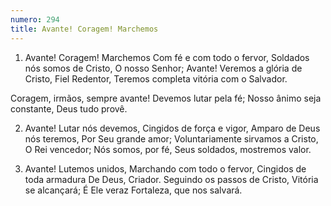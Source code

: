 ```yaml
---
numero: 294
title: Avante! Coragem! Marchemos
---
```

1. Avante! Coragem! Marchemos
Com fé e com todo o fervor,
Soldados nós somos de Cristo,
O nosso Senhor;
Avante! Veremos a glória de Cristo,
Fiel Redentor,
Teremos completa vitória com o Salvador.

Coragem, irmãos, sempre avante!
Devemos lutar pela fé;
Nosso ânimo seja constante,
Deus tudo provê.

2. Avante! Lutar nós devemos,
Cingidos de força e vigor,
Amparo de Deus nós teremos,
Por Seu grande amor;
Voluntariamente sirvamos a Cristo,
O Rei vencedor;
Nós somos, por fé,
Seus soldados, mostremos valor.

3. Avante! Lutemos unidos,
Marchando com todo o fervor,
Cingidos de toda armadura
De Deus, Criador.
Seguindo os passos de Cristo,
Vitória se alcançará;
É Ele veraz Fortaleza, que nos salvará.
